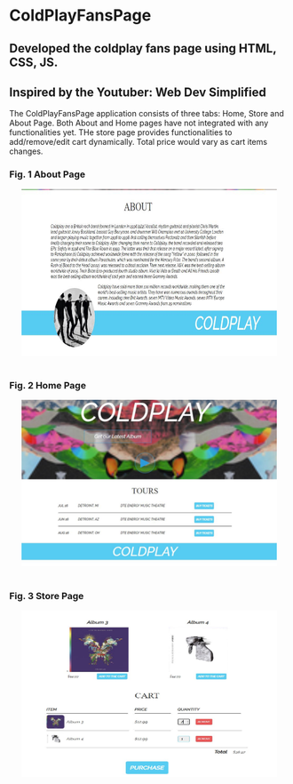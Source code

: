 # ColdPlayFansPage
## Developed the coldplay fans page using HTML, CSS, JS. 
## Inspired by the Youtuber: Web Dev Simplified

The ColdPlayFansPage application consists of three tabs: Home, Store and About Page. Both About and Home pages have not integrated with any functionalities yet. THe store page 
provides functionalities to add/remove/edit cart dynamically. Total price would vary as cart items changes. 

### Fig. 1 About Page
<p align="center">
  <img width="460" height="300" src="https://github.com/damien2012eng/ColdPlayFansPage/blob/master/images/GitImage/About.JPG">
  <br><br>
  
</p>

### Fig. 2 Home Page
<p align="center">
  <img width="460" height="300" src="https://github.com/damien2012eng/ColdPlayFansPage/blob/master/images/GitImage/Home.JPG">
  <br><br>
   
</p>
 
### Fig. 3 Store Page 
<p align="center">
  <img width="460" height="300" src="https://github.com/damien2012eng/ColdPlayFansPage/blob/master/images/GitImage/Store.JPG">
  <br><br>
  
</p>
